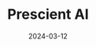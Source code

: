 ---  
layout: startup_page  
title: "Prescient AI"  
id: "prescientai.io"  
permalink: "/prescientaiprescientai.io03122024/"  
website: "https://www.prescient-ai.io/"  
funding_round: "Series A"  
funding_amount: "$10M"  
investors: "Headline, CEAS Investments, Blumberg Capital, Focal VC"  
about: "Prescient AI provides AI-powered media measurement and optimization solutions for e-commerce brands. Its platform uses proprietary machine learning models to accurately attribute revenue across the entire media mix, predict profitability, and maximize revenue from advertising campaigns. This allows brands to improve their return on ad spend (ROAS) and lower customer acquisition costs."  
markets: "AI, Marketing, E-commerce, SaaS, Predictive Analytics, Machine Learning"  
hq: "Miami, Florida, United States"  
founded_year: "2018"  
linkedin: "https://www.linkedin.com/company/prescient-ai"  
twitter: "https://twitter.com/PrescientAI"  
instagram: ""  
facebook: ""  
crunchbase: "https://www.crunchbase.com/organization/prescient-46b0"  
pitchbook: "https://pitchbook.com/profiles/company/399204-64"  

date_display: "12-Mar-2024"  
date: "2024-03-12"

# SEO Optimization  
meta_title: "Prescient AI - Series A Funding ($10M)"  
meta_description: "Prescient AI, Prescient AI provides AI-powered media measurement and optimization solutions for e-commerce brands. Its platform uses proprietary machine learning mo..."  
meta_keywords: "Prescient AI, AI, Marketing, E-commerce, SaaS, Predictive Analytics, Machine Learning, Series A funding"  
canonical_url: "https://startup.projectstartups.com/prescientaiprescientai.io03122024/"  
---